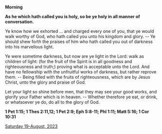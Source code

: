 **Morning**

**As he which hath called you is holy, so be ye holy in all manner of conversation.**
 
Ye know how we exhorted ... and charged every one of you, that ye would walk worthy of God, who hath called you unto his kingdom and glory. -- Ye should shew forth the praises of him who hath called you out of darkness into his marvellous light.
 
Ye were sometime darkness, but now are ye light in the Lord: walk as children of light: (for the fruit of the Spirit is in all goodness and righteousness and truth;) proving what is acceptable unto the Lord. And have no fellowship with the unfruitful works of darkness, but rather reprove them. -- Being filled with the fruits of righteousness, which are by Jesus Christ, unto the glory and praise of God.
 
Let your light so shine before men, that they may see your good works, and glorify your Father which is in heaven. -- Whether therefore ye eat, or drink, or whatsoever ye do, do all to the glory of God.  

**1 Pet 1:15; 1 Thes 2:11,12; 1 Pet 2:9; Eph 5:8-11; Phl 1:11; Matt 5:16; 1 Cor 10:31**

[Saturday 19-August, 2023](https://t.me/daily_light)
